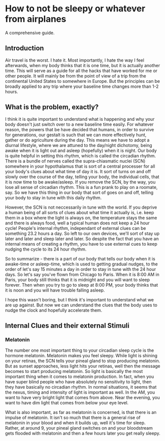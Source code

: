 # How to not be sleepy or whatever from airplanes

A comprehensive guide.

## Introduction

Air travel is the worst. I hate it. Most importantly, I hate the way I feel afterwards, when my body thinks that it is one time,
but it is actually another time. This will serve as a guide for all the hacks that have worked for me or other people.
It will mainly be from the point of view of a trip from the continental United States to somewhere in Europe.
But the principles can be broadly applied to any trip where your baseline time changes more than 1-2 hours.

## What is the problem, exactly?

I think it is quite important to understand what is happening and why your body doesn't just switch over to a new baseline time easily.
For whatever reason, the powers that be have decided that humans, in order to survive for generations,
our gestalt is such that we can more effectively hunt, gather or do agriculture during the day.
This means we have to adopt a diurnal lifestyle, where we are attuned to the day/night dichotomy, being awake when it is light out
and asleep (hopefully) when it is night.
Our body is quite helpful in setting this rhythm, which is called the circadian rhythm.
There is a bundle of nerves called the supra-chiasmatic nuclei (SCN) somewhere in your hypothalamus that is sort of a central processer for all your
body's clues about what time of day it is.
It sort of turns on and off slowly over the course of the day, telling your body, the individual cells, that it is now time to be awake/asleep.
If you remove the SCN, by the way, you lose all sense of circadian rhythm. This is a fun prank to play on a roomate, say.
So we have this thing in our body that sort of goes on and off, telling your body to stay in tune with this daily rhythm.

However, the SCN is not neccessarily in tune with the world.
If you deprive a human being of all sorts of clues about what time it actually is, i.e. keep them in a box where the light is always on,
the temperature stays the same and there is always food, well a typical human does not keep a 24 hour cycle!
People's internal rhythm, independant of external clues can be something 23.2 hours a day.
So left to our own devices, we'll sort of stay up later and later and sleep later and later.
So despite the fact that you have an internal means of creating a rhythm, you have to use external cues to keep nudging the cycle to its 24 hour rhythm.

So to summarize - there is a part of our body that tells our body when it is awake-time or asleep-time, which is used to getting gradual nudges,
to the order of let's say 15 minutes a day in order to stay in tune with the 24 hour days.
So let's say you've flown from Chicago to Paris. When it is 8:00 AM in Paris, your body still thinks that it is midnight and
you will want to sleep forever. Then when you try to go to sleep at 8:00 PM, your body thinks that it is noon and you will have trouble falling asleep.

I hope this wasn't boring, but I think it's important to understand what we are up against.
But now we can understand the clues that the body uses to nudge the clock and hopefully accelerate them.

## Internal Clues and their external Stimuli

### Melatonin

The number one most important thing to your circadian sleep cycle is the hormone melatonin. 
Melatonin makes you feel sleepy.
While light is shining on your retinas, the SCN tells your pineal gland to stop producing melatonin.
But as sunset approaches, less light hits your retinas, well then the message becomes to start producing melatonin.
So light is basically the most important thing when it comes to melatonin production.
In fact, when you have super blind people who have absolutely no sensitivity to light, then they have basically no circadian rhythm.
In normal situations, it seems that the nexus, timing and intensity of light is important as well.
In the AM, you want to have very bright light that comes from above.
Near the evening, you want to have dim light that comes from below your eye level.

What is also important, as far as melatonin is concerned, is that there is an impulse of melatonin. 
It isn't so much that there is a general rise of melatonin in your blood and when it builds up, well it's time for sleep.
Rather, at around 9, your pineal gland switches on and your bloodstream gets flooded with melatonin and then a few hours later
you get really sleepy.
